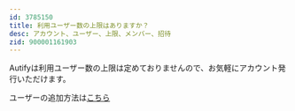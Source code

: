 ```yaml
---
id: 3785150
title: 利用ユーザー数の上限はありますか？
desc: アカウント、ユーザー、上限、メンバー、招待
zid: 900001161903
---
```


Autifyは利用ユーザー数の上限は定めておりませんので、お気軽にアカウント発行いただけます。<br>

ユーザーの追加方法は[こちら](https://intercom.help/autify/ja/articles/3920355-%E7%A2%BA%E8%AA%8D%E5%BE%85%E3%81%A1-%E3%83%A6%E3%83%BC%E3%82%B6%E3%83%BC%E3%81%AE%E8%BF%BD%E5%8A%A0%E3%81%AF%E3%81%A9%E3%81%86%E3%82%84%E3%82%8C%E3%81%B0%E3%81%A7%E3%81%8D%E3%81%BE%E3%81%99%E3%81%8B)